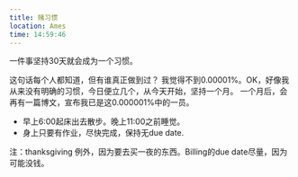```yaml
---
title: 赌习惯
location: Ames
time: 14:59:46
---
```


一件事坚持30天就会成为一个习惯。

这句话每个人都知道，但有谁真正做到过？
我觉得不到0.00001%。OK，好像我从来没有明确的习惯，今日便立几个，从今天开始，坚持一个月。
一个月后，会再有一篇博文，宣布我已是这0.000001%中的一员。

* 早上6:00起床出去散步。晚上11:00之前睡觉。
* 身上只要有作业，尽快完成，保持无due date.

注：thanksgiving 例外，因为要去买一夜的东西。Billing的due date尽量，因为可能没钱。
